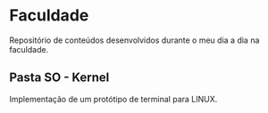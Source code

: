 # Faculdade
Repositório de conteúdos desenvolvidos durante o meu dia a dia na faculdade.

## Pasta SO - Kernel 

Implementação de um protótipo de terminal para LINUX.
